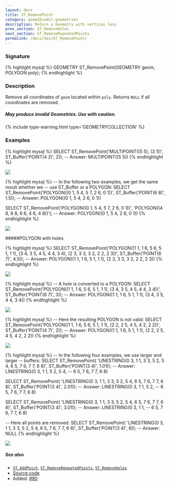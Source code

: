 ```yaml
---
layout: docs
title: ST_RemovePoint
category: geom2D/edit-geometries
description: Return a Geometry with vertices less
prev_section: ST_RemoveHoles
next_section: ST_RemoveRepeatedPoints
permalink: /docs/dev/ST_RemovePoint/
---
```


### Signature

{% highlight mysql %}
GEOMETRY ST_RemovePoint(GEOMETRY geom, POLYGON poly);
{% endhighlight %}

### Description

Remove all coordinates of `geom` located within `poly`.
Returns `NULL` if all coordinates are removed.

<div class="note warning">
    <h5>May produce invalid Geometries. Use with caution.</h5>
</div>

{% include type-warning.html type='GEOMETRYCOLLECTION' %}

### Examples

{% highlight mysql %}
SELECT ST_RemovePoint('MULTIPOINT((5 5), (3 1))',
                      ST_Buffer('POINT(4 2)', 2));
-- Answer: MULTIPOINT((5 5))
{% endhighlight %}

<img class="displayed" src="../ST_RemovePoint_1.png"/>

{% highlight mysql %}
-- In the following two examples, we get the same result whether we
-- use ST_Buffer or a POLYGON:
SELECT ST_RemovePoint('POLYGON((0 1, 5 4, 5 7, 2 6, 0 1))',
                      ST_Buffer('POINT(6 8)', 1.5));
-- Answer: POLYGON((0 1, 5 4, 2 6, 0 1))

SELECT ST_RemovePoint('POLYGON((0 1, 5 4, 5 7, 2 6, 0 1))',
                      'POLYGON((4 8, 6 8, 6 6, 4 6, 4 8))');
-- Answer: POLYGON((0 1, 5 4, 2 6, 0 1))
{% endhighlight %}

<img class="displayed" src="../ST_RemovePoint_2.png"/>

#####POLYGON with holes

{% highlight mysql %}
SELECT ST_RemovePoint('POLYGON((1 1, 1 6, 5 6, 5 1, 1 1),
                               (3 4, 3 5, 4 5, 4 4, 3 4),
                               (2 3, 3 3, 3 2, 2 2, 2 3))',
                       ST_Buffer('POINT(6 7)', 4.5));
-- Answer: POLYGON((1 1, 1 6, 5 1, 1 1), (2 3, 3 3, 3 2, 2 2, 2 3))
{% endhighlight %}

<img class="displayed" src="../ST_RemovePoint_3.png"/>

{% highlight mysql %}
-- A hole is converted to a POLYGON:
SELECT ST_RemovePoint('POLYGON((1 1, 1 6, 5 6, 5 1, 1 1),
                               (3 4, 3 5, 4 5, 4 4, 3 4))',
                    ST_Buffer('POINT(6 7)', 3));
-- Answer: POLYGON((1 1, 1 6, 5 1, 1 1), (3 4, 3 5, 4 4, 3 4))
{% endhighlight %}

<img class="displayed" src="../ST_RemovePoint_4.png"/>

{% highlight mysql %}
-- Here the resulting POLYGON is not valid:
SELECT ST_RemovePoint('POLYGON((1 1, 1 6, 5 6, 5 1, 1 1),
                               (2 2, 2 5, 4 5, 4 2, 2 2))',
                      ST_Buffer('POINT(4 7)', 2));
-- Answer: POLYGON((1 1, 1 6, 5 1, 1 1), (2 2, 2 5, 4 5, 4 2, 2 2))
{% endhighlight %}

<img class="displayed" src="../ST_RemovePoint_5.png"/>

{% highlight mysql %}
-- In the following four examples, we use larger and larger
-- buffers:
SELECT ST_RemovePoint(
            'LINESTRING(0 3, 1 1, 3 3, 5 2, 5 4,
                        6 5, 7 6, 7 7, 6 8)',
            ST_Buffer('POINT(3 4)', 1.01));
-- Answer:   LINESTRING(0 3, 1 1,      5 2, 5 4,
--                      6 5, 7 6, 7 7, 6 8)

SELECT ST_RemovePoint(
            'LINESTRING(0 3, 1 1, 3 3, 5 2, 5 4,
                        6 5, 7 6, 7 7, 6 8)',
            ST_Buffer('POINT(3 4)', 2.01));
-- Answer:   LINESTRING(0 3, 1 1,      5 2,
--                      6 5, 7 6, 7 7, 6 8)

SELECT ST_RemovePoint(
            'LINESTRING(0 3, 1 1, 3 3, 5 2, 5 4,
                        6 5, 7 6, 7 7, 6 8)',
            ST_Buffer('POINT(3 4)', 3.01));
-- Answer:   LINESTRING(0 3, 1 1,
--                      6 5, 7 6, 7 7, 6 8)

-- Here all points are removed:
SELECT ST_RemovePoint(
            'LINESTRING(0 3, 1 1, 3 3, 5 2, 5 4,
                        6 5, 7 6, 7 7, 6 8)',
            ST_Buffer('POINT(3 4)', 6));
-- Answer: NULL
{% endhighlight %}

<img class="displayed" src="../ST_RemovePoint_6.png"/>

##### See also

* [`ST_AddPoint`](../ST_AddPoint), [`ST_RemoveRepeatedPoints`](../ST_RemoveRepeatedPoints),
[`ST_RemoveHoles`](../ST_RemoveHoles)
* <a href="https://github.com/irstv/H2GIS/blob/master/h2spatial-ext/src/main/java/org/h2gis/h2spatialext/function/spatial/edit/ST_RemovePoint.java" target="_blank">Source code</a>
* Added: <a href="https://github.com/irstv/H2GIS/pull/80" target="_blank">#80</a>
